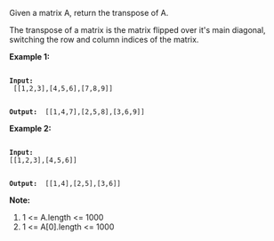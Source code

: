 Given a matrix A, return the transpose of A.

The transpose of a matrix is the matrix flipped over it's main diagonal, switching the row and column indices of the matrix.

 

<strong>Example 1: </strong>

<code>
<strong>Input:</strong>
 [[1,2,3],[4,5,6],[7,8,9]]
 
<strong>Output: </strong>
[[1,4,7],[2,5,8],[3,6,9]]
</code>

<strong>Example 2: </strong>

<code>
<strong>Input:</strong>
[[1,2,3],[4,5,6]]
 
<strong>Output: </strong>
[[1,4],[2,5],[3,6]]
 </code>
 
<strong>Note:</strong>

<ol>
<li>1 <= A.length <= 1000</li>
<li>1 <= A[0].length <= 1000</li>
</ol>